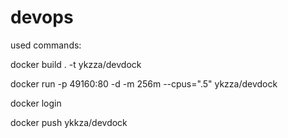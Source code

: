 # devops

used commands:

docker build . -t ykzza/devdock

docker run -p 49160:80 -d -m 256m --cpus=".5" ykzza/devdock

docker login

docker push ykkza/devdock
